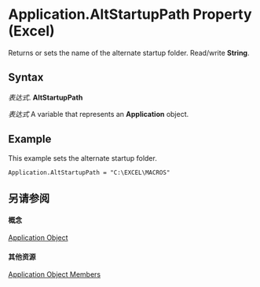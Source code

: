 
# Application.AltStartupPath Property (Excel)

Returns or sets the name of the alternate startup folder. Read/write  **String**.


## Syntax

 _表达式_. **AltStartupPath**

 _表达式_ A variable that represents an **Application** object.


## Example

This example sets the alternate startup folder.


```
Application.AltStartupPath = "C:\EXCEL\MACROS"
```


## 另请参阅


#### 概念


[Application Object](19b73597-5cf9-4f56-8227-b5211f657f6f.md)
#### 其他资源


[Application Object Members](http://msdn.microsoft.com/library/4cb9ca42-8d07-cc9c-2d80-4eb9a5921e1e%28Office.15%29.aspx)